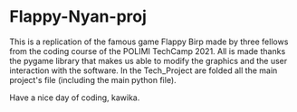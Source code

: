 # Flappy-Nyan-proj

This is a replication of the famous game Flappy Birp made by three fellows from the coding course of the POLIMI TechCamp 2021.
All is made thanks the pygame library that makes us able to modify the graphics and the user interaction with the software. In the Tech_Project are folded all the main project's 
file (including the main python file).

Have a nice day of coding,
kawika.

